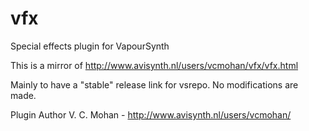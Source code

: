 # vfx
Special effects plugin for VapourSynth

This is a mirror of http://www.avisynth.nl/users/vcmohan/vfx/vfx.html

Mainly to have a "stable" release link for vsrepo. No modifications are made.

Plugin Author
V. C. Mohan - http://www.avisynth.nl/users/vcmohan/
